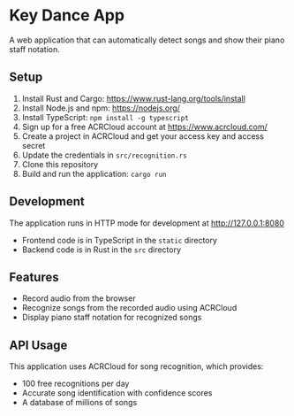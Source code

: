 # Key Dance App

A web application that can automatically detect songs and show their piano staff notation.

## Setup

1. Install Rust and Cargo: <https://www.rust-lang.org/tools/install>
2. Install Node.js and npm: <https://nodejs.org/>
3. Install TypeScript: `npm install -g typescript`
4. Sign up for a free ACRCloud account at <https://www.acrcloud.com/>
5. Create a project in ACRCloud and get your access key and access secret
6. Update the credentials in `src/recognition.rs`
7. Clone this repository
8. Build and run the application: `cargo run`

## Development

The application runs in HTTP mode for development at <http://127.0.0.1:8080>

- Frontend code is in TypeScript in the `static` directory
- Backend code is in Rust in the `src` directory

## Features

- Record audio from the browser
- Recognize songs from the recorded audio using ACRCloud
- Display piano staff notation for recognized songs

## API Usage

This application uses ACRCloud for song recognition, which provides:

- 100 free recognitions per day
- Accurate song identification with confidence scores
- A database of millions of songs
